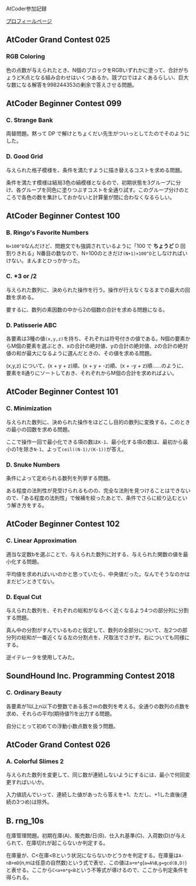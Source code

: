 AtCoder参加記録

[プロフィールページ](https://beta.atcoder.jp/users/hhirai)

## AtCoder Grand Contest 025

### RGB Coloring

色の点数が与えられたとき、N個のブロックをRGBいずれかに塗って、合計がちょうどK点となる組み合わせはいくつあるか。競プロではよくあるらしい、巨大な数になる解答を998244353の剰余で答えさせる問題。

## AtCoder Beginner Contest 099

### C. Strange Bank

両替問題。黙って DP で解けとちょくだい先生がついっとしてたのでそのようにした。

### D. Good Grid

与えられた格子模様を、条件を満たすように描き替えるコストを求める問題。

条件を満たす模様は結局3色の縞模様となるので、初期状態を3グループに分け、各グループを同色に塗りつぶすコストを全通り試す。このグループ分けのところで各色の数を集計しておかないと計算量が間に合わなくなるらしい。

## AtCoder Beginner Contest 100

### B. Ringo's Favorite Numbers

`N×100^D`なんだけど、問題文でも強調されているように「100 で **ちょうど** D 回割りきれる」N番目の数なので、N=100のときだけ`(N+1)×100^D`としなければいけない。まんまとひっかかった。

### C. *3 or /2

与えられた数列に、決められた操作を行う。操作が行えなくなるまでの最大の回数を求める。

要するに、数列の素因数の中から2の個数の合計を求める問題になる。

### D. Patisserie ABC

各要素は3種の値`(x,y,z)`を持ち、それぞれは符号付きの値である。N個の要素からM個の要素を選ぶとき、xの合計の絶対値、yの合計の絶対値、zの合計の絶対値の和が最大になるように選んだときの、その値を求める問題。

(x,y,z) について、(x + y + z)順、(x + y + -z)順、(x + -y + z)順……のように、要素を8通りにソートしておき、それぞれからM個の合計を求めればよい。

## AtCoder Beginner Contest 101

### C. Minimization

与えられた数列に、決められた操作をほどこし目的の数列に変換する。このときの最小の回数を求める問題。

ここで操作一回で最小化できる項の数は`K-1`、最小化する項の数は、最初から最小の1を除き`N-1`、よって`ceil((N-1)/(K-1))`が答え。

### D. Snuke Numbers

条件によって定められる数列を列挙する問題。

ある程度の法則性が見受けられるものの、完全な法則を見つけることはできないので、「ある程度の法則性」で候補を絞ったあとで、条件でさらに絞り込むという解き方をする。


## AtCoder Beginner Contest 102

### C. Linear Approximation

適当な定数bを選ぶことで、与えられた数列に対する、与えられた関数の値を最小化する問題。

平均値を求めればいいのかと思っていたら、中央値だった。なんでそうなのかはまだピンときてない。

### D. Equal Cut

与えられた数列を、それぞれの総和がなるべく近くなるよう4つの部分列に分割する問題。

真ん中の分割がすんでいるものと仮定して、数列の全部分について、左2つの部分列の総和が一番近くなる左の分割点を、尺取法でさがす。右についても同様にする。

逆イテレータを使用してみた。

## SoundHound Inc. Programming Contest 2018

### C. Ordinary Beauty

各要素が1以上n以下の整数である長さmの数列を考える。全通りの数列の点数を求め、それらの平均(期待値?)を出力する問題。

自分にとって初めての浮動小数点数を扱う問題。

## AtCoder Grand Contest 026

### A. Colorful Slimes 2

与えられた数列を変更して、同じ数が連続しないようにするには、最小で何回変更すればいいか。

入力値読んでいって、連続した値があったら答えを+1、ただし、+1した直後(連続の3つめ)は除外。

## B. rng_10s

在庫管理問題。初期在庫(A)、販売数/日(B)、仕入れ基準(C)、入荷数(D)が与えられて、在庫切れが起こらないか判定する。

在庫量が、C<在庫<Bという状況にならないかどうかを判定する。在庫量は`A-nB+mD`(n,mは任意の自然数)という式で表せ、この値は`a+m*g`(`a=A%B`,`g=gcd(B,D)`)と表せる。ここから`C<a+m*g<B`という不等式が導けるので、ここから判定条件を得られる。
